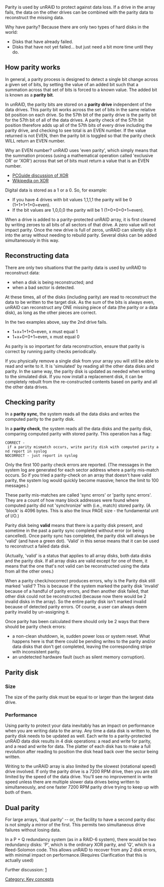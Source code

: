 Parity is used by unRAID to protect against data loss. If a drive in the
array fails, the data on the other drives can be combined with the
parity data to reconstruct the missing data.

Why have parity? Because there are only two types of hard disks in the
world:

- Disks that have already failed.
- Disks that have not yet failed\... but just need a bit more time
    until they do.

## How parity works

In general, a parity process is designed to detect a single bit change
across a given set of bits, by setting the value of an added bit such
that a summation across that set of bits is forced to a known value. The
added bit is known as a **parity bit**.

In unRAID, the parity bits are stored on a **parity drive** independent
of the data drives. This parity bit works across the set of bits in the
same relative bit position on each drive. So the 57th bit of the parity
drive is the parity bit for the 57th bit of all of the data drives. A
parity check of the 57th bit position therefore adds up all of the 57th
bits of every drive including the parity drive, and checking to see
total is an EVEN number. If the value returned is not EVEN, then the
parity bit is toggled so that the parity check WILL return an EVEN
number.

Why an EVEN number? unRAID uses 'even parity', which simply means that
the summation process (using a mathematical operation called 'exclusive
OR' or 'XOR') across that set of bits must return a value that is an
EVEN number.

- [PCGuide discussion of
    XOR](http://www.pcguide.com/ref/hdd/perf/raid/concepts/genParity-c.html)
- [Wikipedia on XOR](http://en.wikipedia.org/wiki/Exclusive_or)

Digital data is stored as a 1 or a 0. So, for example:

- If you have 4 drives with bit values 1,1,1,1 the parity will be 0
    (1+1+1+1+0=even).
- If the bit values are 1,0,0,0 the parity will be 1 (1+0+0+0+1=even).

When a drive is added to a parity-protected unRAID array, it is first
cleared by writing zeroes to all bits of all sectors of that drive. A
zero value will not impact parity. Once the new drive is full of zeros,
unRAID can silently slip it into the array without needing to rebuild
parity. Several disks can be added simultaneously in this way.

## Reconstructing data

There are only two situations that the parity data is used by unRAID to
reconstruct data:

- when a disk is being reconstructed; and
- when a bad sector is detected.

At these times, all of the disks (including parity) are read to
reconstruct the data to be written to the target disk. As the sum of the
bits is always even, unRAID can reconstruct any ONE missing piece of
data (the parity or a data disk), as long as the other pieces are
correct.

In the two examples above, say the 2nd drive fails.

- 1+x+1+1+0=even, x must equal 1
- 1+x+0+0+1=even, x must equal 0

As parity is so important for data reconstruction, ensure that parity is
correct by running parity checks periodically.

If you physically remove a single disk from your array you will still be
able to read and write to it. It is 'simulated' by reading all the other
data disks and parity. In the same way, the parity disk is updated as
needed when writing to the simulated disk. If you now install a
replacement disk, it can be completely rebuilt from the re-constructed
contents based on parity and all the other data drives.

## Checking parity

In a **parity sync**, the system reads all the data disks and writes the
computed parity to the parity disk.

In a **parity check**, the system reads all the data disks and the
parity disk, comparing computed parity with stored parity. This
operation has a flag:

`CORRECT - if a parity mismatch occurs, write parity disk with computed parity and report in syslog`\
`NOCORRECT - just report in syslog`

Only the first 100 parity check errors are reported. (The messages in
the system log are generated for each sector address where a parity
mis-match occurs. So if you tried a parity-check on an array that
doesn't have valid parity, the system log would quickly become massive;
hence the limit to 100 messages.)

These parity mis-matches are called 'sync errors' or 'parity sync
errors'. They are a count of how many block addresses were found where
computed parity did not 'synchronize' with (i.e., match) stored parity.
(A 'block' is 4096 bytes. This is also the linux PAGE size - the
fundamental unit of I/O.)

Parity disk being **valid** means that there is a parity disk present,
and sometime in the past a parity sync completed without error (or being
cancelled). Once parity sync has completed, the parity disk will always
be 'valid' (and have a green dot). 'Valid' in this sense means that it
can be used to reconstruct a failed data disk.

(Actually, 'valid' is a status that applies to all array disks, both
data disks and the parity disk. If all array disks are valid except for
one of them, it means that the one that's not valid can be
reconstructed using the data from all the other ones.)

When a parity check/nocorrect produces errors, why is the Parity disk
still marked 'valid'? This is because if the system marked the parity
disk 'invalid' because of a handful of parity errors, and then another
disk failed, that other disk could not be reconstructed (because now
there would be 2 invalid disks in the array). So the entire parity disk
isn't marked invalid because of detected parity errors. Of course, a
user can always deem parity invalid by un-assigning it.

Once parity has been calculated there should only be 2 ways that there
should be parity check errors:

- a non-clean shutdown, ie, sudden power loss or system reset. What
    happens here is that there could be pending writes to the parity
    and/or data disks that don't get completed, leaving the
    corresponding stripe with inconsistent parity.
- an undetected hardware fault (such as silent memory corruption).

## Parity disk

### Size

The size of the parity disk must be equal to or larger than the largest
data drive.

### Performance

Using parity to protect your data inevitably has an impact on
performance when you are writing data to the array. Any time a data disk
is written to, the parity disk needs to be updated as well. Each write
to a parity-protected unRAID data disk results in 4 disk operations: a
read and write for parity, and a read and write for data. The platter of
each disk has to make a full revolution after reading to position the
disk head back over the sector being written.

Writing to the unRAID array is also limited by the slowest (rotational
speed) drive involved. If only the parity drive is a 7200 RPM drive,
then you are still limited by the speed of the data drive. You'll see
no improvement in write speed unless there are multiple slower data
drives being written to simultaneously, and one faster 7200 RPM parity
drive trying to keep up with both of them.

## Dual parity

For large arrays, 'dual parity' -- or, the facility to have a second
parity disc is not simply a mirror of the first. This permits two
simultaneous drive failures without losing data.

In a P + Q redundancy system (as in a RAID-6 system), there would be two
redundancy disks: 'P', which is the ordinary XOR parity, and 'Q', which
is a Reed-Solomon code. This allows unRAID to recover from any 2 disk
errors, with minimal impact on performance.(Requires Clarification that
this is actually used)

Further discussion:
[1](http://lime-technology.com/forum/index.php?topic=2634.msg21695#msg21695)

[Category: Key concepts](Category:_Key_concepts "wikilink")
